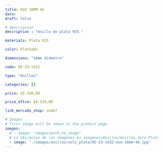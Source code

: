 ```yaml
---
title: ASO 16MM 46
date: 
draft: false

# descripcion
description : "Anillo de plata 925."

materials: Plata 925

color: Plateado

dimensions: "16mm diámetro"

code: 05-23-1432

type: "Anillos"

categories: []

price: $5.320,00

price_eftvo: $4.524,00

link_mercado_shop: undef

# Images
# first image will be shown in the product page
images:
  # - image: "images/path_to_image"
  # La ubicacion de las imagenes es imagenes/Anillos/Anillos.Solo Plata/05-23-1432-aso-16mm-46
  - image: "./images/anillos/solo_plata/05-23-1432-aso-16mm-46.jpg"
---
```

